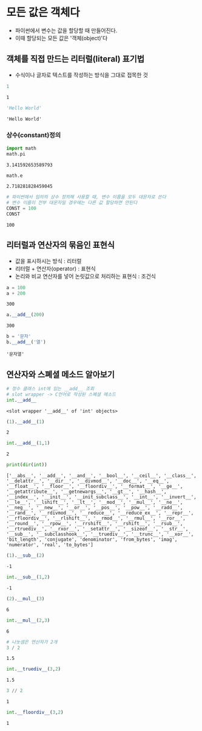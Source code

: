 # 모든 값은 객체다
- 파이썬에서 변수는 값을 할당할 때 만들어진다.
- 이때 할당되는 모든 값은 '객체(object)'다

## 객체를 직접 만드는 리터럴(literal) 표기법
- 수식이나 글자로 텍스트를 작성하는 방식을 그대로 접목한 것


```python
1
```




    1




```python
'Hello World'
```




    'Hello World'



### 상수(constant)정의


```python
import math
math.pi
```




    3.141592653589793




```python
math.e
```




    2.718281828459045




```python
# 파이썬에서 임의의 상수 정의해 사용할 때, 변수 이름을 모두 대문자로 쓴다
# 변수 이름이 전부 대문자일 경우에는 다른 값 할당하면 안된다
CONST = 100
CONST
```




    100



## 리터럴과 연산자의 묶음인 표현식
- 값을 표시하시는 방식 : 리터럴
- 리터럴 + 연산자(operator) : 표현식
- 논리와 비교 연산자를 넣어 논릿값으로 처리하는 표현식 : 조건식


```python
a = 100
a + 200
```




    300




```python
a.__add__(200)
```




    300




```python
b = '문자'
b.__add__('열')
```




    '문자열'



## 연산자와 스폐셜 메소드 알아보기


```python
# 정수 클래스 int에 있는 __add__ 조회
# slot wrapper -> C언어로 작성된 스폐셜 메소드
int.__add__
```




    <slot wrapper '__add__' of 'int' objects>




```python
(1).__add__(1)
```




    2




```python
int.__add__(1,1)
```




    2




```python
print(dir(int))
```

    ['__abs__', '__add__', '__and__', '__bool__', '__ceil__', '__class__', '__delattr__', '__dir__', '__divmod__', '__doc__', '__eq__', '__float__', '__floor__', '__floordiv__', '__format__', '__ge__', '__getattribute__', '__getnewargs__', '__gt__', '__hash__', '__index__', '__init__', '__init_subclass__', '__int__', '__invert__', '__le__', '__lshift__', '__lt__', '__mod__', '__mul__', '__ne__', '__neg__', '__new__', '__or__', '__pos__', '__pow__', '__radd__', '__rand__', '__rdivmod__', '__reduce__', '__reduce_ex__', '__repr__', '__rfloordiv__', '__rlshift__', '__rmod__', '__rmul__', '__ror__', '__round__', '__rpow__', '__rrshift__', '__rshift__', '__rsub__', '__rtruediv__', '__rxor__', '__setattr__', '__sizeof__', '__str__', '__sub__', '__subclasshook__', '__truediv__', '__trunc__', '__xor__', 'bit_length', 'conjugate', 'denominator', 'from_bytes', 'imag', 'numerator', 'real', 'to_bytes']
    


```python
(1).__sub__(2)
```




    -1




```python
int.__sub__(1,2)
```




    -1




```python
(2).__mul__(3)
```




    6




```python
int.__mul__(2,3)
```




    6




```python
# 나눗셈은 연산자가 2개
3 / 2
```




    1.5




```python
int.__truediv__(3,2)
```




    1.5




```python
3 // 2
```




    1




```python
int.__floordiv__(3,2)
```




    1




```python

```
